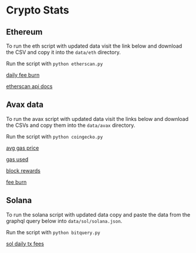 # Crypto Stats

## Ethereum

To run the eth script with updated data visit the link below and download the CSV and copy it into the `data/eth` directory.

Run the script with `python etherscan.py`

[daily fee burn](https://etherscan.io/chart/dailyethburnt)

[etherscan api docs](https://docs.etherscan.io/api-endpoints/stats-1)

## Avax data

To run the avax script with updated data visit the links below and download the CSVs and copy them into the `data/avax` directory.

Run the script with `python coingecko.py`

[avg gas price](https://snowtrace.io/chart/gasprice)

[gas used](https://snowtrace.io/chart/gasused)

[block rewards](https://snowtrace.io/chart/blocks)

[fee burn](https://snowtrace.io/chart/dailyburnt)

## Solana

To run the solana script with updated data copy and paste the data from the graphql query below into `data/sol/solana.json`.

Run the script with `python bitquery.py`

[sol daily tx fees](https://graphql.bitquery.io/ide/R8xcHwIKVV)

